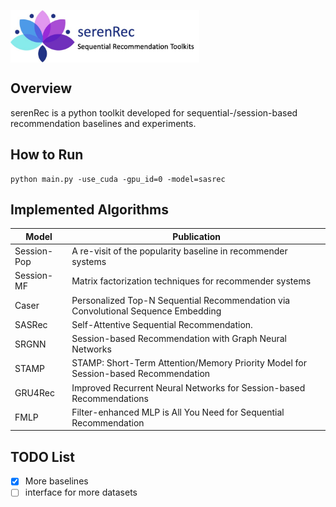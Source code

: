 <p align="left">
<img src="seren/logo.jpg" align="center" width="60%" style="margin: 0 auto">
</p>

## Overview

serenRec is a python toolkit developed for sequential-/session-based recommendation baselines and experiments.

## How to Run

```
python main.py -use_cuda -gpu_id=0 -model=sasrec
```

## Implemented Algorithms

| **Model** | **Publication** |
|-----------|-----------------|
| Session-Pop | A re-visit of the popularity baseline in recommender systems |
| Session-MF | Matrix factorization techniques for recommender systems |
| Caser | Personalized Top-N Sequential Recommendation via Convolutional Sequence Embedding |
| SASRec | Self-Attentive Sequential Recommendation. |
| SRGNN | Session-based Recommendation with Graph Neural Networks |
| STAMP | STAMP: Short-Term Attention/Memory Priority Model for Session-based Recommendation |
| GRU4Rec | Improved Recurrent Neural Networks for Session-based Recommendations |
| FMLP | Filter-enhanced MLP is All You Need for Sequential Recommendation |

## TODO List

- [x] More baselines
- [ ] interface for more datasets
<!-- - [ ] find some long tail baselines -->
